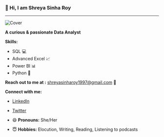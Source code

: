 ### **👋 Hi, I am Shreya Sinha Roy**
---
![Cover](https://github.com/user-attachments/assets/23157360-5a1e-4bd3-b74d-68050e5ea6bc)

  
  **A curious & passionate Data Analyst**

  **Skills:**
  - SQL 💻
  - Advanced Excel 📈
  - Power BI 📊
  - Python 🐍

 **Reach out to me at :** shreyasinharoy1997@gmail.com 📧

**Connect with me:**
  
  - [LinkedIn](https://www.linkedin.com/in/shreya-sinha-roy/)
  - [Twitter](https://x.com/sinharoy7991)
    
- 😄 **Pronouns:** She/Her
- 😇 **Hobbies:** Elocution, Writing, Reading, Listening to podcasts


<!---
theshreyasinharoy/theshreyasinharoy is a ✨ special ✨ repository because its `README.md` (this file) appears on your GitHub profile.
You can click the Preview link to take a look at your changes.
--->
